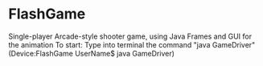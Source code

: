 # FlashGame
Single-player Arcade-style shooter game, using Java Frames and GUI for the animation
To start: Type into terminal the command "java GameDriver" (Device:FlashGame UserName$ java GameDriver)
